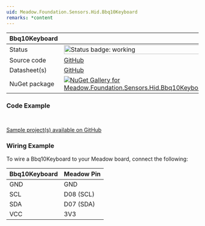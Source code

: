 ```yaml
---
uid: Meadow.Foundation.Sensors.Hid.Bbq10Keyboard
remarks: *content
---
```


| Bbq10Keyboard | |
|--------|--------|
| Status | <img src="https://img.shields.io/badge/Working-brightgreen" style="width: auto; height: -webkit-fill-available;" alt="Status badge: working" /> |
| Source code | [GitHub](https://github.com/WildernessLabs/Meadow.Foundation/tree/main/Source/Meadow.Foundation.Peripherals/Sensors.Hid.BBQ10Keyboard) |
| Datasheet(s) | [GitHub](https://github.com/WildernessLabs/Meadow.Foundation/tree/main/Source/Meadow.Foundation.Peripherals/Sensors.Hid.BBQ10Keyboard/Datasheet) |
| NuGet package | <a href="https://www.nuget.org/packages/Meadow.Foundation.Sensors.Hid.Bbq10Keyboard/" target="_blank"><img src="https://img.shields.io/nuget/v/Meadow.Foundation.Sensors.Hid.Bbq10Keyboard.svg?label=Meadow.Foundation.Sensors.Hid.Bbq10Keyboard" alt="NuGet Gallery for Meadow.Foundation.Sensors.Hid.Bbq10Keyboard" /></a> |

### Code Example

```csharp



```

[Sample project(s) available on GitHub](https://github.com/WildernessLabs/Meadow.Foundation/tree/main/Source/Meadow.Foundation.Peripherals/Sensors.Hid.BBQ10Keyboard/Samples/Bbq10Keyboard_Sample)

### Wiring Example

To wire a Bbq10Keyboard to your Meadow board, connect the following:

| Bbq10Keyboard  | Meadow Pin  |
|---------|-------------|
| GND     | GND         |
| SCL     | D08 (SCL)   |
| SDA     | D07 (SDA)   |
| VCC     | 3V3         |
